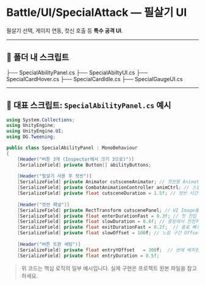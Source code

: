 # Battle/UI/SpecialAttack — 필살기 UI

필살기 선택, 게이지 연동, 컷신 호출 등 **특수 공격 UI**.

---

## 📂 폴더 내 스크립트
 ├── SpecialAbilityPanel.cs
 ├── SpecialAbiltyUI.cs
 ├── SpecialCardHover.cs
 ├── SpecialCardIdle.cs
 ├── SpecialGaugeUI.cs

---

## 🔎 대표 스크립트: `SpecialAbilityPanel.cs` 예시

```csharp
using System.Collections;
using UnityEngine;
using UnityEngine.UI;
using DG.Tweening;

public class SpecialAbilityPanel : MonoBehaviour
{
    [Header("버튼 3개 (Inspector에서 크기 3으로)")]
    [SerializeField] private Button[] abilityButtons;
    
    [Header("필살기 사용 후 컷씬")]
    [SerializeField] private Animator cutsceneAnimator; // 컷씬용 Animator
    [SerializeField] private CombatAnimationController animCtrl; // 스킬 애니메이션 컨트롤러
    [SerializeField] private float cutsceneDuration = 1.5f; // 컷씬 시간
    
    [Header("컷씬 패널")]
    [SerializeField] private RectTransform cutscenePanel; // UI Image를 감싸는 RectTransform
    [SerializeField] private float enterDurationFast = 0.3f; // 첫 진입 속도
    [SerializeField] private float slowDuration = 0.6f; // 중앙에서 천천히
    [SerializeField] private float exitDurationFast = 0.2f;  // 종료 빠르게
    [SerializeField] private float slowOffset = 100f; // 느림 구간 Offset
    
    [Header("버튼 트윈 세팅")]
    [SerializeField] private float entryYOffset   = 300f;  // 씬에 배치된 Y에서 이만큼 아래에서 시작
    [SerializeField] private float entryDuration = 0.5f;
```

> 위 코드는 핵심 로직의 일부 예시입니다. 실제 구현은 프로젝트 원본 파일을 참고하세요.
